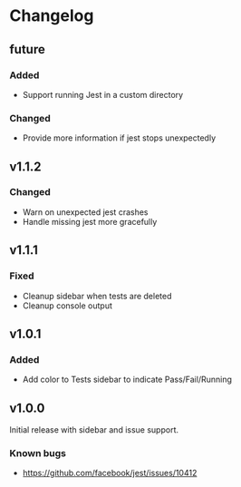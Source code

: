 # Changelog

## future

### Added

- Support running Jest in a custom directory

### Changed

- Provide more information if jest stops unexpectedly

## v1.1.2

### Changed

- Warn on unexpected jest crashes
- Handle missing jest more gracefully

## v1.1.1

### Fixed

- Cleanup sidebar when tests are deleted
- Cleanup console output

## v1.0.1

### Added

- Add color to Tests sidebar to indicate Pass/Fail/Running

## v1.0.0

Initial release with sidebar and issue support.

### Known bugs

- https://github.com/facebook/jest/issues/10412
